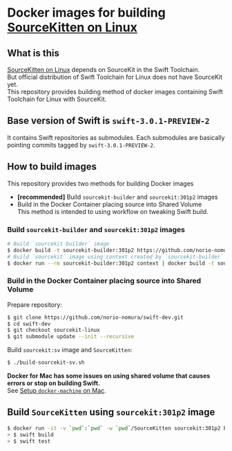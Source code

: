 # Docker images for building [SourceKitten on Linux](https://github.com/jpsim/SourceKitten/pull/223)

## What is this
[SourceKitten on Linux](https://github.com/jpsim/SourceKitten/pull/223) depends on SourceKit in the Swift Toolchain.  
But official distribution of Swift Toolchain for Linux does not have SourceKit yet.   
This repository provides building method of docker images containing Swift Toolchain for Linux with SourceKit.  

## Base version of Swift is `swift-3.0.1-PREVIEW-2`
It contains Swift repositories as submodules. Each submodules are basically pointing commits tagged by `swift-3.0.1-PREVIEW-2`.

## How to build images
This repository provides two methods for building Docker images

- **[recommended]** Build `sourcekit-builder` and `sourcekit:301p2` images
- Build in the Docker Container placing source into Shared Volume  
  This method is intended to using workflow on tweaking Swift build.

### Build `sourcekit-builder` and `sourcekit:301p2` images
```sh
# Build `sourcekit-builder` image
$ docker build -t sourcekit-builder:301p2 https://github.com/norio-nomura/docker-sourcekit-builder.git
# Build `sourcekit` image using context created by `sourcekit-builder`
$ docker run --rm sourcekit-builder:301p2 context | docker build -t sourcekit:301p2 -
```

### Build in the Docker Container placing source into Shared Volume

Prepare repository:
```sh
$ git clone https://github.com/norio-nomura/swift-dev.git
$ cd swift-dev
$ git checkout sourcekit-linux
$ git submodule update --init --recursive
```

Build `sourcekit:sv` image and `SourceKitten`:
```sh
$ ./build-sourcekit-sv.sh
```

**Docker for Mac has some issues on using shared volume that causes errors or stop on building Swift.**  
See [Setup `docker-machine` on Mac](docker-machine-on-mac.md).

## Build `SourceKitten` using `sourcekit:301p2` image
```sh
$ docker run -it -v `pwd`:`pwd` -w `pwd`/SourceKitten sourcekit:301p2 bash
> $ swift build
> $ swift test
```

